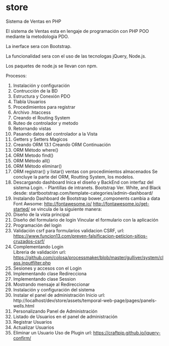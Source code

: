 # store
Sistema de Ventas en PHP

El sistema de Ventas esta en lengaje de programación con PHP POO mediante la metodologia PDO.

La inerface sera con Bootstrap.

La funcionalidad sera con el uso de las tecnologas jQuery, Node.js.

Los paquetes de node.js se llevan con npm.


Procesos:

01. Instalación y configuración
02. Contrucción de la BD 
03. Estructura y Conexión PDO
04. Tlabla Usuarios
05. Procedimientos para registrar
06. Archivo .htaccess
07. Creando el Routing System
09. Ruteo de controlador y metodo
10. Retornando vistas
11. Pasando datos del controlador a la Vista
12. Getters y Setters Magicos
13. Creando ORM
13.1 Creando ORM Continuación
14. ORM Método where()
15. ORM Metodo find()
16. ORM Método all()
17. ORM Método eliminar()
18. ORM registrar() y listar() ventas con procedimientos almacenados
	Se concluye la parte del ORM, Routting System, los modelos.
19. Descargando dashboard
	Inica el diseño y BackEnd con interfaz del sistema
	Login. - Plantillas de intranets.
	Bootstrap Ver. White, and Black desde:
		startbootstrap.com/template-categories/admin-dashboard/
20. Instalando Dashboard de Bootstrap
	bower_components cambia a data 
	Font Awsome: http://fontawesome.io/
		http://fontawesome.io/get-started/
			se vincula de la siguiente manera:
			<link rel="stylesheet" href="path/to/font-awesome/css/font-awesome.min.css">
21. Diseño de la vista principal
22. Diseño del formulario de login
	Vincular el formulario con la aplicación
23. Programación del login
24. Validación csrf para formularios
	validacion CSRF, url: https://www.funcion13.com/preven-falsificacion-peticion-sitios-cruzados-csrf/
25. Complementando Login	
	Libreria de validación url: https://github.com/colosa/processmaker/blob/master/gulliver/system/class.inputfilter.php 
26. Sesiones y accesos con el Login 
27. Implementando clase Redirecciona
28. Implementando clase Session
29. Mostrando mensaje al Redireccionar	
30. Instalación y configuración del sistema
31. Instalar el panel de administración
	Inicio url: http://localhost/dev/store/assets/temporal-web-page/pages/panels-wells.html
32. Personalizando Panel de Administración
33. Listado de Usuarios en el panel de administración
34. Registrar Usuarios
35. Actualizar Usuarios
36. Eliminar un Usuario
	Uso de Plugin url: https://craftpip.github.io/jquery-confirm/
